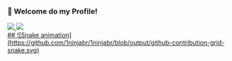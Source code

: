### 👋 Welcome do my Profile!

 <div>
  <a href="https://github.com/1ninjabr">
  <img height="180em" src="https://github-readme-stats.vercel.app/api?username=1ninjabr&show_icons=true&theme=dark&include_all_commits=true&count_private=true"/>
  <img height="180em" src="https://github-readme-stats.vercel.app/api/top-langs/?username=1ninjabr&layout=compact&langs_count=7&theme=dark"/>
</div>
##
![Snake animation](https://github.com/1ninjabr/1ninjabr/blob/output/github-contribution-grid-snake.svg)
